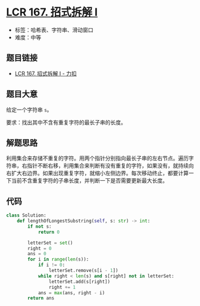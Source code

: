 # [LCR 167. 招式拆解 I](https://leetcode.cn/problems/zui-chang-bu-han-zhong-fu-zi-fu-de-zi-zi-fu-chuan-lcof/)

- 标签：哈希表、字符串、滑动窗口
- 难度：中等

## 题目链接

- [LCR 167. 招式拆解 I - 力扣](https://leetcode.cn/problems/zui-chang-bu-han-zhong-fu-zi-fu-de-zi-zi-fu-chuan-lcof/)

## 题目大意

给定一个字符串 `s`。

要求：找出其中不含有重复字符的最长子串的长度。

## 解题思路

利用集合来存储不重复的字符。用两个指针分别指向最长子串的左右节点。遍历字符串，右指针不断右移，利用集合来判断有没有重复的字符，如果没有，就持续向右扩大右边界。如果出现重复字符，就缩小左侧边界。每次移动终止，都要计算一下当前不含重复字符的子串长度，并判断一下是否需要更新最大长度。

## 代码

```python
class Solution:
    def lengthOfLongestSubstring(self, s: str) -> int:
        if not s:
            return 0

        letterSet = set()
        right = 0
        ans = 0
        for i in range(len(s)):
            if i != 0:
                letterSet.remove(s[i - 1])
            while right < len(s) and s[right] not in letterSet:
                letterSet.add(s[right])
                right += 1
            ans = max(ans, right - i)
        return ans
```

